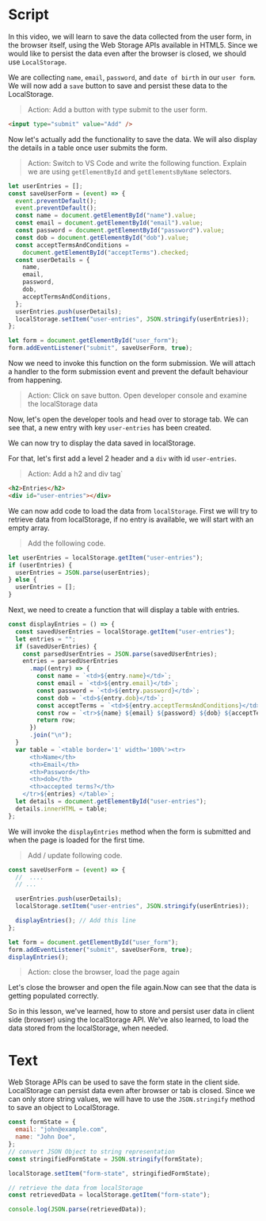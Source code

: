 # Script

In this video, we will learn to save the data collected from the user form, in the browser itself, using the Web Storage APIs available in HTML5. Since we would like to persist the data even after the browser is closed, we should use `LocalStorage`.

We are collecting `name`, `email`, `password`, and `date of birth` in our `user form`.
We will now add a `save` button to save and persist these data to the LocalStorage.

> Action: Add a button with type submit to the user form.

```html
<input type="submit" value="Add" />
```

Now let's actually add the functionality to save the data. We will also display the details in a table once user submits the form.

> Action: Switch to VS Code and write the following function. Explain we are using `getElementById` and `getElementsByName` selectors.

```js
let userEntries = [];
const saveUserForm = (event) => {
  event.preventDefault();
  event.preventDefault();
  const name = document.getElementById("name").value;
  const email = document.getElementById("email").value;
  const password = document.getElementById("password").value;
  const dob = document.getElementById("dob").value;
  const acceptTermsAndConditions =
    document.getElementById("acceptTerms").checked;
  const userDetails = {
    name,
    email,
    password,
    dob,
    acceptTermsAndConditions,
  };
  userEntries.push(userDetails);
  localStorage.setItem("user-entries", JSON.stringify(userEntries));
};

let form = document.getElementById("user_form");
form.addEventListener("submit", saveUserForm, true);
```

Now we need to invoke this function on the form submission. We will attach a handler to the form submission event and prevent the default behaviour from happening.

> Action: Click on save button. Open developer console and examine the localStorage data

Now, let's open the developer tools and head over to storage tab. We can see that, a new entry with key `user-entries` has been created.

We can now try to display the data saved in localStorage.

For that, let's first add a level 2 header and a `div` with id `user-entries`.

> Action: Add a h2 and div tag`

```html
<h2>Entries</h2>
<div id="user-entries"></div>
```

We can now add code to load the data from `localStorage`. First we will try to retrieve data from localStorage, if no entry is available, we will start with an empty array.

> Add the following code.

```js
let userEntries = localStorage.getItem("user-entries");
if (userEntries) {
  userEntries = JSON.parse(userEntries);
} else {
  userEntries = [];
}
```

Next, we need to create a function that will display a table with entries.

```js
const displayEntries = () => {
  const savedUserEntries = localStorage.getItem("user-entries");
  let entries = "";
  if (savedUserEntries) {
    const parsedUserEntries = JSON.parse(savedUserEntries);
    entries = parsedUserEntries
      .map((entry) => {
        const name = `<td>${entry.name}</td>`;
        const email = `<td>${entry.email}</td>`;
        const password = `<td>${entry.password}</td>`;
        const dob = `<td>${entry.dob}</td>`;
        const acceptTerms = `<td>${entry.acceptTermsAndConditions}</td>`;
        const row = `<tr>${name} ${email} ${password} ${dob} ${acceptTerms}</tr>`;
        return row;
      })
      .join("\n");
  }
  var table = `<table border='1' width='100%'><tr>
      <th>Name</th>
      <th>Email</th>
      <th>Password</th>
      <th>dob</th>
      <th>accepted terms?</th>
    </tr>${entries} </table>`;
  let details = document.getElementById("user-entries");
  details.innerHTML = table;
};
```

We will invoke the `displayEntries` method when the form is submitted and when the page is loaded for the first time.

> Add / update following code.

```js
const saveUserForm = (event) => {
  //  ....
  // ...

  userEntries.push(userDetails);
  localStorage.setItem("user-entries", JSON.stringify(userEntries));

  displayEntries(); // Add this line
};

let form = document.getElementById("user_form");
form.addEventListener("submit", saveUserForm, true);
displayEntries();
```

> Action: close the browser, load the page again

Let's close the browser and open the file again.Now can see that the data is getting populated correctly.

So in this lesson, we've learned, how to store and persist user data in client side (browser) using the localStorage API. We've also learned, to load the data stored from the localStorage, when needed.

# Text

Web Storage APIs can be used to save the form state in the client side. LocalStorage can persist data even after browser or tab is closed. Since we can only store string values, we will have to use the `JSON.stringify` method to save an object to LocalStorage.

```js
const formState = {
  email: "john@example.com",
  name: "John Doe",
};
// convert JSON Object to string representation
const stringifiedFormState = JSON.stringify(formState);

localStorage.setItem("form-state", stringifiedFormState);

// retrieve the data from localStorage
const retrievedData = localStorage.getItem("form-state");

console.log(JSON.parse(retrievedData));
```
